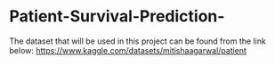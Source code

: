 # Patient-Survival-Prediction-

The dataset that will be used in this project can be found from the link below:
https://www.kaggle.com/datasets/mitishaagarwal/patient
